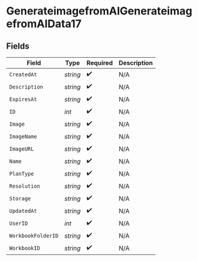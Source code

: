 # GenerateimagefromAIGenerateimagefromAIData17


## Fields

| Field              | Type               | Required           | Description        |
| ------------------ | ------------------ | ------------------ | ------------------ |
| `CreatedAt`        | *string*           | :heavy_check_mark: | N/A                |
| `Description`      | *string*           | :heavy_check_mark: | N/A                |
| `ExpiresAt`        | *string*           | :heavy_check_mark: | N/A                |
| `ID`               | *int*              | :heavy_check_mark: | N/A                |
| `Image`            | *string*           | :heavy_check_mark: | N/A                |
| `ImageName`        | *string*           | :heavy_check_mark: | N/A                |
| `ImageURL`         | *string*           | :heavy_check_mark: | N/A                |
| `Name`             | *string*           | :heavy_check_mark: | N/A                |
| `PlanType`         | *string*           | :heavy_check_mark: | N/A                |
| `Resolution`       | *string*           | :heavy_check_mark: | N/A                |
| `Storage`          | *string*           | :heavy_check_mark: | N/A                |
| `UpdatedAt`        | *string*           | :heavy_check_mark: | N/A                |
| `UserID`           | *int*              | :heavy_check_mark: | N/A                |
| `WorkbookFolderID` | *string*           | :heavy_check_mark: | N/A                |
| `WorkbookID`       | *string*           | :heavy_check_mark: | N/A                |
